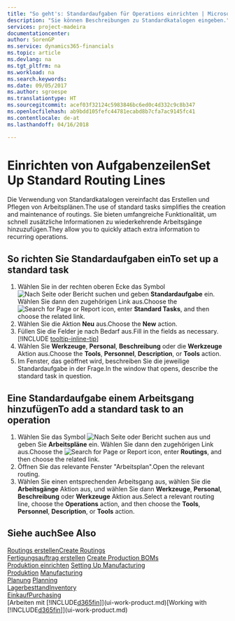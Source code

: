 ```yaml
---
title: "So geht's: Standardaufgaben für Operations einrichten | Microsoft Docs"
description: "Sie können Beschreibungen zu Standardkatalogen eingeben."
services: project-madeira
documentationcenter: 
author: SorenGP
ms.service: dynamics365-financials
ms.topic: article
ms.devlang: na
ms.tgt_pltfrm: na
ms.workload: na
ms.search.keywords: 
ms.date: 09/05/2017
ms.author: sgroespe
ms.translationtype: HT
ms.sourcegitcommit: acef03f32124c5983846bc6ed0c4d332c9c8b347
ms.openlocfilehash: ab9bdd105fefc44781ecabd8b7cfa7ac9145fc41
ms.contentlocale: de-at
ms.lasthandoff: 04/16/2018

---
```

# <a name="set-up-standard-routing-lines"></a><span data-ttu-id="600ff-103">Einrichten von Aufgabenzeilen</span><span class="sxs-lookup"><span data-stu-id="600ff-103">Set Up Standard Routing Lines</span></span>
<span data-ttu-id="600ff-104">Die Verwendung von Standardkatalogen vereinfacht das Erstellen und Pflegen von Arbeitsplänen.</span><span class="sxs-lookup"><span data-stu-id="600ff-104">The use of standard tasks simplifies the creation and maintenance of routings.</span></span> <span data-ttu-id="600ff-105">Sie bieten umfangreiche Funktionalität, um schnell zusätzliche Informationen zu wiederkehrende Arbeitsgänge hinzuzufügen.</span><span class="sxs-lookup"><span data-stu-id="600ff-105">They allow you to quickly attach extra information to recurring operations.</span></span>

## <a name="to-set-up-a-standard-task"></a><span data-ttu-id="600ff-106">So richten Sie Standardaufgaben ein</span><span class="sxs-lookup"><span data-stu-id="600ff-106">To set up a standard task</span></span>
1. <span data-ttu-id="600ff-107">Wählen Sie in der rechten oberen Ecke das Symbol ![Nach Seite oder Bericht suchen](media/ui-search/search_small.png "Nach Seite oder Bericht suchen") und geben **Standardaufgabe** ein. Wählen Sie dann den zugehörigen Link aus.</span><span class="sxs-lookup"><span data-stu-id="600ff-107">Choose the ![Search for Page or Report](media/ui-search/search_small.png "Search for Page or Report icon") icon, enter **Standard Tasks**, and then choose the related link.</span></span>
2. <span data-ttu-id="600ff-108">Wählen Sie die Aktion **Neu** aus.</span><span class="sxs-lookup"><span data-stu-id="600ff-108">Choose the **New** action.</span></span>
3. <span data-ttu-id="600ff-109">Füllen Sie die Felder je nach Bedarf aus.</span><span class="sxs-lookup"><span data-stu-id="600ff-109">Fill in the fields as necessary.</span></span> [!INCLUDE [tooltip-inline-tip](includes/tooltip-inline-tip_md.md)]
4. <span data-ttu-id="600ff-110">Wählen Sie **Werkzeuge**, **Personal**, **Beschreibung** oder die **Werkzeuge** Aktion aus.</span><span class="sxs-lookup"><span data-stu-id="600ff-110">Choose the **Tools**, **Personnel**, **Description**, or **Tools** action.</span></span>
5. <span data-ttu-id="600ff-111">Im Fenster, das geöffnet wird, beschreiben Sie die jeweilige Standardaufgabe in der Frage.</span><span class="sxs-lookup"><span data-stu-id="600ff-111">In the window that opens, describe the standard task in question.</span></span>

## <a name="to-add-a-standard-task-to-an-operation"></a><span data-ttu-id="600ff-112">Eine Standardaufgabe einem Arbeitsgang hinzufügen</span><span class="sxs-lookup"><span data-stu-id="600ff-112">To add a standard task to an operation</span></span>
1. <span data-ttu-id="600ff-113">Wählen Sie das Symbol ![Nach Seite oder Bericht suchen](media/ui-search/search_small.png "Nach Seite oder Bericht suchen") aus und geben Sie **Arbeitspläne** ein. Wählen Sie dann den zugehörigen Link aus.</span><span class="sxs-lookup"><span data-stu-id="600ff-113">Choose the ![Search for Page or Report](media/ui-search/search_small.png "Search for Page or Report icon") icon, enter **Routings**, and then choose the related link.</span></span>
2. <span data-ttu-id="600ff-114">Öffnen Sie das relevante Fenster "Arbeitsplan".</span><span class="sxs-lookup"><span data-stu-id="600ff-114">Open the relevant routing.</span></span>
3. <span data-ttu-id="600ff-115">Wählen Sie einen entsprechenden Arbeitsgang aus, wählen Sie die **Arbeitsgänge** Aktion aus, und wählen Sie dann **Werkzeuge**, **Personal**, **Beschreibung** oder **Werkzeuge** Aktion aus.</span><span class="sxs-lookup"><span data-stu-id="600ff-115">Select a relevant routing line, choose the **Operations** action, and then choose the **Tools**, **Personnel**, **Description**, or **Tools** action.</span></span>

## <a name="see-also"></a><span data-ttu-id="600ff-116">Siehe auch</span><span class="sxs-lookup"><span data-stu-id="600ff-116">See Also</span></span>  
[<span data-ttu-id="600ff-117">Routings erstellen</span><span class="sxs-lookup"><span data-stu-id="600ff-117">Create Routings</span></span>](production-how-to-create-routings.md)  
<span data-ttu-id="600ff-118">[Fertigungsauftrag erstellen](production-how-to-create-production-boms.md)   </span><span class="sxs-lookup"><span data-stu-id="600ff-118">[Create Production BOMs](production-how-to-create-production-boms.md)   </span></span>  
<span data-ttu-id="600ff-119">[Produktion einrichten](production-configure-production-processes.md) </span><span class="sxs-lookup"><span data-stu-id="600ff-119">[Setting Up Manufacturing](production-configure-production-processes.md) </span></span>  
<span data-ttu-id="600ff-120">[Produktion](production-manage-manufacturing.md)  </span><span class="sxs-lookup"><span data-stu-id="600ff-120">[Manufacturing](production-manage-manufacturing.md)  </span></span>  
<span data-ttu-id="600ff-121">[Planung](production-planning.md) </span><span class="sxs-lookup"><span data-stu-id="600ff-121">[Planning](production-planning.md) </span></span>  
[<span data-ttu-id="600ff-122">Lagerbesttand</span><span class="sxs-lookup"><span data-stu-id="600ff-122">Inventory</span></span>](inventory-manage-inventory.md)  
[<span data-ttu-id="600ff-123">Einkauf</span><span class="sxs-lookup"><span data-stu-id="600ff-123">Purchasing</span></span>](purchasing-manage-purchasing.md)  
<span data-ttu-id="600ff-124">[Arbeiten mit [!INCLUDE[d365fin](includes/d365fin_md.md)]](ui-work-product.md)</span><span class="sxs-lookup"><span data-stu-id="600ff-124">[Working with [!INCLUDE[d365fin](includes/d365fin_md.md)]](ui-work-product.md)</span></span>  

